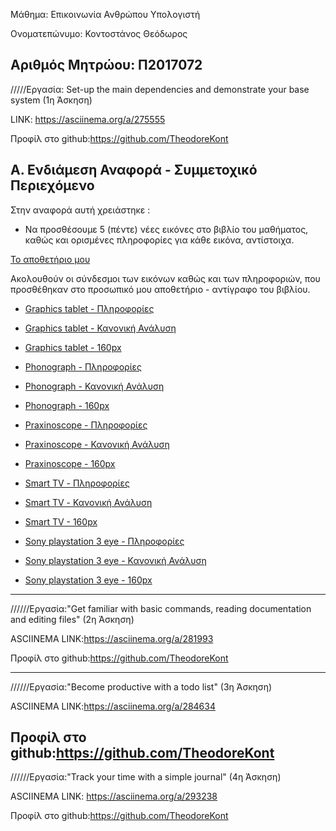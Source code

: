 Μάθημα: Επικοινωνία Ανθρώπου Υπολογιστή

Ονοματεπώνυμο: Κοντοστάνος Θεόδωρος

Αριθμός Μητρώου: Π2017072
---------------------------------------

/////Εργασία: Set-up the main dependencies and demonstrate your base system (1η Άσκηση)

LINK: https://asciinema.org/a/275555

Προφίλ στο github:https://github.com/TheodoreKont


## Α. Ενδιάμεση Αναφορά - Συμμετοχικό Περιεχόμενο

Στην αναφορά αυτή χρειάστηκε :

- Να προσθέσουμε 5 (πέντε) νέες εικόνες στο βιβλίο του μαθήματος, καθώς και ορισμένες πληροφορίες για κάθε εικόνα, αντίστοιχα.

[Το αποθετήριο μου](https://github.com/TheodoreKont/gr)

Ακολουθούν οι σύνδεσμοι των εικόνων καθώς και των πληροφοριών, που προσθέθηκαν στο προσωπικό μου αποθετήριο - αντίγραφο του βιβλίου.

 - [Graphics tablet - Πληροφορίες](https://github.com/TheodoreKont/gr/blob/gh-pages/_gallery/Graphics%20tablet.md)
 - [Graphics tablet - Κανονική Ανάλυση](https://github.com/TheodoreKont/gr/blob/gh-pages/images/Graphics%20tablet.jpg)
 - [Graphics tablet - 160px](https://github.com/TheodoreKont/gr/blob/gh-pages/images/Graphics%20tablet-thumb.jpg)

- [Phonograph - Πληροφορίες](https://github.com/TheodoreKont/gr/blob/gh-pages/_gallery/Phonograph.md)
- [Phonograph - Κανονική Ανάλυση](https://github.com/TheodoreKont/gr/blob/gh-pages/images/Phonograph.jpg)
- [Phonograph - 160px](https://github.com/TheodoreKont/gr/blob/gh-pages/images/Phonograph-thumb.jpg)

- [Praxinoscope - Πληροφορίες](https://github.com/TheodoreKont/gr/blob/gh-pages/_gallery/Praxinoscope.md)
- [Praxinoscope - Κανονική Ανάλυση](https://github.com/TheodoreKont/gr/blob/gh-pages/images/Praxinoscope.jpg)
- [Praxinoscope - 160px](https://github.com/TheodoreKont/gr/blob/gh-pages/images/Praxinoscope-thumb.jpg)

- [Smart TV - Πληροφορίες](https://github.com/TheodoreKont/gr/blob/gh-pages/_gallery/Smart%20TV.md)
- [Smart TV - Κανονική Ανάλυση](https://github.com/TheodoreKont/gr/blob/gh-pages/images/Smart%20TV.jpg)
- [Smart TV - 160px](https://github.com/TheodoreKont/gr/blob/gh-pages/images/Smart%20TV-thumb.jpg)

- [Sony playstation 3 eye - Πληροφορίες](https://github.com/TheodoreKont/gr/blob/gh-pages/_gallery/Sony%20playstation%203%20eye.md)
- [Sony playstation 3 eye - Κανονική Ανάλυση](https://github.com/TheodoreKont/gr/blob/gh-pages/images/Sony%20playstation%203%20eye.jpg)
- [Sony playstation 3 eye - 160px](https://github.com/TheodoreKont/gr/blob/gh-pages/images/Sony%20playstation%203%20eye-thumb.jpg) 
--------------------------------------


//////Εργασία:"Get familiar with basic commands, reading documentation and editing files" (2η Άσκηση)

ASCIINEMA LINK:https://asciinema.org/a/281993

Προφίλ στο github:https://github.com/TheodoreKont

-------------------------------------

//////Εργασία:"Βecome productive with a todo list" (3η Άσκηση)

ASCIINEMA LINK:https://asciinema.org/a/284634

Προφίλ στο github:https://github.com/TheodoreKont
--------------------------------------

//////Eργασία:"Track your time with a simple journal" (4η Άσκηση)

ASCIINEMA LINK: https://asciinema.org/a/293238

Προφίλ στο github:https://github.com/TheodoreKont

